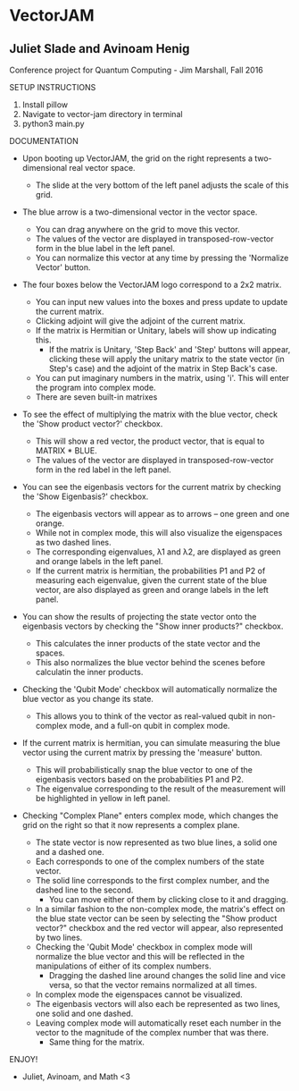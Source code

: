 VectorJAM
==========

Juliet Slade and Avinoam Henig
-------------------------------
Conference project for Quantum Computing - Jim Marshall, Fall 2016

SETUP INSTRUCTIONS

1. Install pillow
2. Navigate to vector-jam directory in terminal
3. python3 main.py


DOCUMENTATION

- Upon booting up VectorJAM, the grid on the right represents a two-dimensional real vector space.
	- The slide at the very bottom of the left panel adjusts the scale of this grid.
- The blue arrow is a two-dimensional vector in the vector space.
	- You can drag anywhere on the grid to move this vector.
  - The values of the vector are displayed in transposed-row-vector form in the blue label in the left panel.
  - You can normalize this vector at any time by pressing the 'Normalize Vector' button.
- The four boxes below the VectorJAM logo correspond to a 2x2 matrix.
	- You can input new values into the boxes and press update to update the current matrix.
  - Clicking adjoint will give the adjoint of the current matrix.
  - If the matrix is Hermitian or Unitary, labels will show up indicating this.
  	- If the matrix is Unitary, 'Step Back' and 'Step' buttons will appear, clicking these will apply the unitary
    	matrix to the state vector (in Step's case) and the adjoint of the matrix in Step Back's case.
  - You can put imaginary numbers in the matrix, using 'i'. This will enter the program into complex mode.
  - There are seven built-in matrixes
- To see the effect of multiplying the matrix with the blue vector, check the 'Show product vector?' checkbox.
	- This will show a red vector, the product vector, that is equal to MATRIX * BLUE.
  - The values of the vector are displayed in transposed-row-vector form in the red label in the left panel.
- You can see the eigenbasis vectors for the current matrix by checking the 'Show Eigenbasis?' checkbox.
	- The eigenbasis vectors will appear as to arrows – one green and one orange.
	- While not in complex mode, this will also visualize the eigenspaces as two dashed lines.
  - The corresponding eigenvalues, λ1 and λ2, are displayed as green and orange labels in the left panel.
  - If the current matrix is hermitian, the probabilities P1 and P2 of measuring each eigenvalue,
    given the current state of the blue vector, are also displayed as green and orange labels in the left panel.
- You can show the results of projecting the state vector onto the eigenbasis vectors by checking the "Show inner products?" checkbox.
	- This calculates the inner products of the state vector and the spaces.
  - This also normalizes the blue vector behind the scenes before calculatin the inner products.
- Checking the 'Qubit Mode' checkbox will automatically normalize the blue vector as you change its state.
	- This allows you to think of the vector as real-valued qubit in non-complex mode, and a full-on qubit in complex mode.
- If the current matrix is hermitian, you can simulate measuring the blue vector using the current matrix by pressing the 'measure' button.
	- This will probabilistically snap the blue vector to one of the eigenbasis vectors based on the probabilities P1 and P2.
  - The eigenvalue corresponding to the result of the measurement will be highlighted in yellow in left panel.

- Checking "Complex Plane" enters complex mode, which changes the grid on the right so that it now represents a complex plane.
	- The state vector is now represented as two blue lines, a solid one and a dashed one.
  	- Each corresponds to one of the complex numbers of the state vector.
    - The solid line corresponds to the first complex number, and the dashed line to the second.
	  - You can move either of them by clicking close to it and dragging.
	- In a similar fashion to the non-complex mode, the matrix's effect on the blue state vector can be seen by selecting the
	  "Show product vector?" checkbox and the red vector will appear, also represented by two lines.
	- Checking the 'Qubit Mode' checkbox in complex mode will normalize the blue vector and this will be reflected in the manipulations
	  of either of its complex numbers.
		- Dragging the dashed line around changes the solid line and vice versa, so that the vector remains normalized at all times.
	- In complex mode the eigenspaces cannot be visualized.
  - The eigenbasis vectors will also each be represented as two lines, one solid and one dashed.
  - Leaving complex mode will automatically reset each number in the vector to the magnitude of the complex number that was there.
  	- Same thing for the matrix.

ENJOY!
- Juliet, Avinoam, and Math <3
